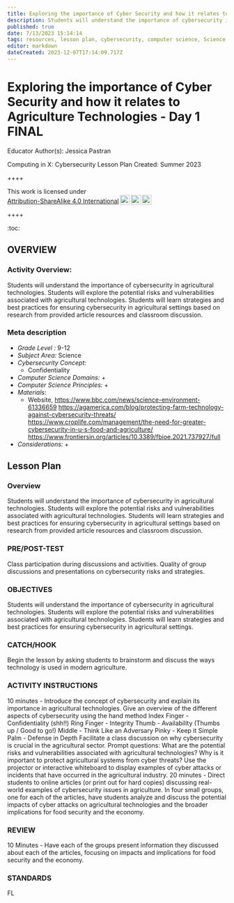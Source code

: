 ```yaml
---
title: Exploring the importance of Cyber Security and how it relates to Agriculture Technologies - Day 1 FINAL
description: Students will understand the importance of cybersecurity in agricultural technologies. Students will explore the potential risks and vulnerabilities associated with agricultural technologies. Students will learn strategies and best practices for ensuring cybersecurity in agricultural settings based on research from provided article resources and classroom discussion.
published: true
date: 7/13/2023 15:14:14
tags: resources, lesson plan, cybersecurity, computer science, Science 
editor: markdown
dateCreated: 2023-12-07T17:14:09.717Z
---
```

# Exploring the importance of Cyber Security and how it relates to Agriculture Technologies - Day 1 FINAL


Educator Author(s): Jessica Pastran


Computing in X: Cybersecurity Lesson Plan 
Created: Summer 2023


++++
<p xmlns:cc="http://creativecommons.org/ns#" >This work is licensed under <a href="http://creativecommons.org/licenses/by-sa/4.0/?ref=chooser-v1" target="_blank" rel="license noopener noreferrer" style="display:inline-block;">Attribution-ShareAlike 4.0 International<img style="height:22px!important;margin-left:3px;vertical-align:text-bottom;" src="https://mirrors.creativecommons.org/presskit/icons/cc.svg?ref=chooser-v1"><img style="height:22px!important;margin-left:3px;vertical-align:text-bottom;" src="https://mirrors.creativecommons.org/presskit/icons/by.svg?ref=chooser-v1"><img style="height:22px!important;margin-left:3px;vertical-align:text-bottom;" src="https://mirrors.creativecommons.org/presskit/icons/sa.svg?ref=chooser-v1"></a></p>
++++


:toc:



## OVERVIEW


### Activity Overview:  
Students will understand the importance of cybersecurity in agricultural technologies. Students will explore the potential risks and vulnerabilities associated with agricultural technologies. Students will learn strategies and best practices for ensuring cybersecurity in agricultural settings based on research from provided article resources and classroom discussion.


### Meta description
+ *Grade Level :* 9-12 
+ *Subject Area:* Science 
+ *Cybersecurity Concept:* 
   + Confidentiality
+ *Computer Science Domains:*
   + 
+ *Computer Science Principles:*
   + 
+ *Materials:* 
   + Website, https://www.bbc.com/news/science-environment-61336659 https://agamerica.com/blog/protecting-farm-technology-against-cybersecurity-threats/ https://www.croplife.com/management/the-need-for-greater-cybersecurity-in-u-s-food-and-agriculture/ https://www.frontiersin.org/articles/10.3389/fbioe.2021.737927/full
+ *Considerations:*
   + 


## Lesson Plan
### Overview
Students will understand the importance of cybersecurity in agricultural technologies. Students will explore the potential risks and vulnerabilities associated with agricultural technologies. Students will learn strategies and best practices for ensuring cybersecurity in agricultural settings based on research from provided article resources and classroom discussion.


### PRE/POST-TEST
Class participation during discussions and activities.
Quality of group discussions and presentations on cybersecurity risks and strategies.


### OBJECTIVES
Students will understand the importance of cybersecurity in agricultural technologies. 
Students will explore the potential risks and vulnerabilities associated with agricultural technologies. 
Students will learn strategies and best practices for ensuring cybersecurity in agricultural settings.


### CATCH/HOOK
Begin the lesson by asking students to brainstorm and discuss the ways technology is used in modern agriculture.


### ACTIVITY INSTRUCTIONS
10 minutes - Introduce the concept of cybersecurity and explain its importance in agricultural technologies.
Give an overview of the different aspects of cybersecurity using the hand method 
Index Finger - Confidentiality (shh!!)
Ring Finger - Integrity
Thumb - Availability (Thumbs up / Good to go!)
Middle - Think Like an Adversary
Pinky - Keep it Simple
Palm - Defense in Depth
Facilitate a class discussion on why cybersecurity is crucial in the agricultural sector. 
Prompt questions: What are the potential risks and vulnerabilities associated with agricultural technologies? Why is it important to protect agricultural systems from cyber threats?
Use the projector or interactive whiteboard to display examples of cyber attacks or incidents that have occurred in the agricultural industry.
20 minutes - Direct students to online articles (or print out for hard copies) discussing real-world examples of cybersecurity issues in agriculture.
In four small groups, one for each of the articles, have students analyze and discuss the potential impacts of cyber attacks on agricultural technologies and the broader implications for food security and the economy.






### REVIEW
10 Minutes - Have each of the groups present information they discussed about each of the articles, focusing on impacts and implications for food security and the economy.


### STANDARDS        


FL